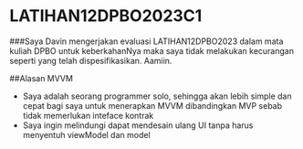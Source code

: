 # LATIHAN12DPBO2023C1

###Saya Davin mengerjakan evaluasi LATIHAN12DPBO2023 dalam mata kuliah DPBO 
untuk keberkahanNya maka saya tidak melakukan kecurangan seperti yang telah dispesifikasikan. Aamiin.

##Alasan MVVM <br>
-   Saya adalah seorang programmer solo, sehingga akan lebih simple dan cepat bagi saya
    untuk menerapkan MVVM dibandingkan MVP sebab tidak memerlukan inteface kontrak
-   Saya ingin melindungi dapat mendesain ulang UI tanpa harus menyentuh viewModel dan model
